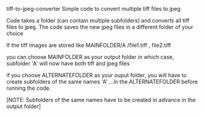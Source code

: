 tiff-to-jpeg-converter
Simple code to convert multiple tiff files to jpeg

Code takes a folder (can contain multiple subfolders) and converts all tiff files to jpeg. The code saves the new jpeg files in a different folder of your choice

If the tiff images are stored like MAINFOLDER/A /file1.tiff , file2.tiff 

you can choose MAINFOLDER as your output folder in which case, subfolder 'A' will now have both tiff and jpeg files

if you choose ALTERNATEFOLDER as your ouput folder, you will have to create subfolders of the same names 'A' ...in the ALTERNATEFOLDER before running the code.

[NOTE: Subfolders of the same names have to be created in advance in the output folder]
